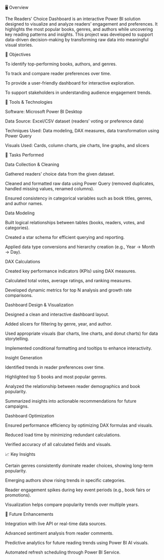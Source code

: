 🖥️ Overview

The Readers' Choice Dashboard is an interactive Power BI solution designed to visualize and analyze readers’ engagement and preferences.
It highlights the most popular books, genres, and authors while uncovering key reading patterns and insights.
This project was developed to support data-driven decision-making by transforming raw data into meaningful visual stories.

🎯 Objectives

To identify top-performing books, authors, and genres.

To track and compare reader preferences over time.

To provide a user-friendly dashboard for interactive exploration.

To support stakeholders in understanding audience engagement trends.

🧩 Tools & Technologies

Software: Microsoft Power BI Desktop

Data Source: Excel/CSV dataset (readers’ voting or preference data)

Techniques Used: Data modeling, DAX measures, data transformation using Power Query

Visuals Used: Cards, column charts, pie charts, line graphs, and slicers

🧠 Tasks Performed

Data Collection & Cleaning

Gathered readers’ choice data from the given dataset.

Cleaned and formatted raw data using Power Query (removed duplicates, handled missing values, renamed columns).

Ensured consistency in categorical variables such as book titles, genres, and author names.

Data Modeling

Built logical relationships between tables (books, readers, votes, and categories).

Created a star schema for efficient querying and reporting.

Applied data type conversions and hierarchy creation (e.g., Year → Month → Day).

DAX Calculations

Created key performance indicators (KPIs) using DAX measures.

Calculated total votes, average ratings, and ranking measures.

Developed dynamic metrics for top N analysis and growth rate comparisons.

Dashboard Design & Visualization

Designed a clean and interactive dashboard layout.

Added slicers for filtering by genre, year, and author.

Used appropriate visuals (bar charts, line charts, and donut charts) for data storytelling.

Implemented conditional formatting and tooltips to enhance interactivity.

Insight Generation

Identified trends in reader preferences over time.

Highlighted top 5 books and most popular genres.

Analyzed the relationship between reader demographics and book popularity.

Summarized insights into actionable recommendations for future campaigns.

Dashboard Optimization

Ensured performance efficiency by optimizing DAX formulas and visuals.

Reduced load time by minimizing redundant calculations.

Verified accuracy of all calculated fields and visuals.

📈 Key Insights

Certain genres consistently dominate reader choices, showing long-term popularity.

Emerging authors show rising trends in specific categories.

Reader engagement spikes during key event periods (e.g., book fairs or promotions).

Visualization helps compare popularity trends over multiple years.

🧩 Future Enhancements

Integration with live API or real-time data sources.

Advanced sentiment analysis from reader comments.

Predictive analytics for future reading trends using Power BI AI visuals.

Automated refresh scheduling through Power BI Service.
